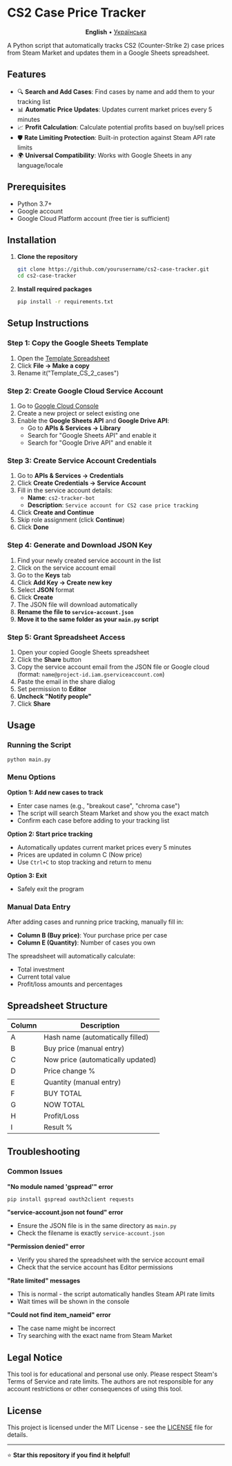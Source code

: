 # CS2 Case Price Tracker

<p align="center">
  <strong>English</strong> •
  <a href="README_UA.md">Українська</a>
</p>

A Python script that automatically tracks CS2 (Counter-Strike 2) case prices from Steam Market and updates them in a Google Sheets spreadsheet.

## Features

- 🔍 **Search and Add Cases**: Find cases by name and add them to your tracking list
- 📊 **Automatic Price Updates**: Updates current market prices every 5 minutes
- 📈 **Profit Calculation**: Calculate potential profits based on buy/sell prices
- 🛡️ **Rate Limiting Protection**: Built-in protection against Steam API rate limits
- 🌍 **Universal Compatibility**: Works with Google Sheets in any language/locale

## Prerequisites

- Python 3.7+
- Google account
- Google Cloud Platform account (free tier is sufficient)

## Installation

1. **Clone the repository**
   ```bash
   git clone https://github.com/yourusername/cs2-case-tracker.git
   cd cs2-case-tracker
   ```

2. **Install required packages**
   ```bash
   pip install -r requirements.txt
   ```

## Setup Instructions

### Step 1: Copy the Google Sheets Template

1. Open the [Template Spreadsheet]([https://docs.google.com/spreadsheets/d/your-template-id](https://docs.google.com/spreadsheets/d/1eShxZQ34gI8dir-6LISCNX-omjF8A2XQJb9vL1jh_bs/edit?usp=sharing))
2. Click **File → Make a copy**
3. Rename it("Template_CS_2_cases")

### Step 2: Create Google Cloud Service Account

1. Go to [Google Cloud Console](https://console.cloud.google.com/)
2. Create a new project or select existing one
3. Enable the **Google Sheets API** and **Google Drive API**:
   - Go to **APIs & Services → Library**
   - Search for "Google Sheets API" and enable it
   - Search for "Google Drive API" and enable it

### Step 3: Create Service Account Credentials

1. Go to **APIs & Services → Credentials**
2. Click **Create Credentials → Service Account**
3. Fill in the service account details:
   - **Name**: `cs2-tracker-bot`
   - **Description**: `Service account for CS2 case price tracking`
4. Click **Create and Continue**
5. Skip role assignment (click **Continue**)
6. Click **Done**

### Step 4: Generate and Download JSON Key

1. Find your newly created service account in the list
2. Click on the service account email
3. Go to the **Keys** tab
4. Click **Add Key → Create new key**
5. Select **JSON** format
6. Click **Create**
7. The JSON file will download automatically
8. **Rename the file to `service-account.json`**
9. **Move it to the same folder as your `main.py` script**

### Step 5: Grant Spreadsheet Access

1. Open your copied Google Sheets spreadsheet
2. Click the **Share** button
3. Copy the service account email from the JSON file or Google cloud (format: `name@project-id.iam.gserviceaccount.com`)
4. Paste the email in the share dialog
5. Set permission to **Editor**
6. **Uncheck "Notify people"**
7. Click **Share**

## Usage

### Running the Script

```bash
python main.py
```

### Menu Options

**Option 1: Add new cases to track**
- Enter case names (e.g., "breakout case", "chroma case")
- The script will search Steam Market and show you the exact match
- Confirm each case before adding to your tracking list

**Option 2: Start price tracking**
- Automatically updates current market prices every 5 minutes
- Prices are updated in column C (Now price)
- Use `Ctrl+C` to stop tracking and return to menu

**Option 3: Exit**
- Safely exit the program

### Manual Data Entry

After adding cases and running price tracking, manually fill in:
- **Column B (Buy price)**: Your purchase price per case
- **Column E (Quantity)**: Number of cases you own

The spreadsheet will automatically calculate:
- Total investment
- Current total value
- Profit/loss amounts and percentages

## Spreadsheet Structure

| Column | Description |
|--------|-------------|
| A | Hash name (automatically filled) |
| B | Buy price (manual entry) |
| C | Now price (automatically updated) |
| D | Price change % |
| E | Quantity (manual entry) |
| F | BUY TOTAL |
| G | NOW TOTAL |
| H | Profit/Loss |
| I | Result % |

## Troubleshooting

### Common Issues

**"No module named 'gspread'" error**
```bash
pip install gspread oauth2client requests
```

**"service-account.json not found" error**
- Ensure the JSON file is in the same directory as `main.py`
- Check the filename is exactly `service-account.json`

**"Permission denied" error**
- Verify you shared the spreadsheet with the service account email
- Check that the service account has Editor permissions

**"Rate limited" messages**
- This is normal - the script automatically handles Steam API rate limits
- Wait times will be shown in the console

**"Could not find item_nameid" error**
- The case name might be incorrect
- Try searching with the exact name from Steam Market

## Legal Notice

This tool is for educational and personal use only. Please respect Steam's Terms of Service and rate limits. The authors are not responsible for any account restrictions or other consequences of using this tool.


## License

This project is licensed under the MIT License - see the [LICENSE](LICENSE) file for details.

---

⭐ **Star this repository if you find it helpful!**

